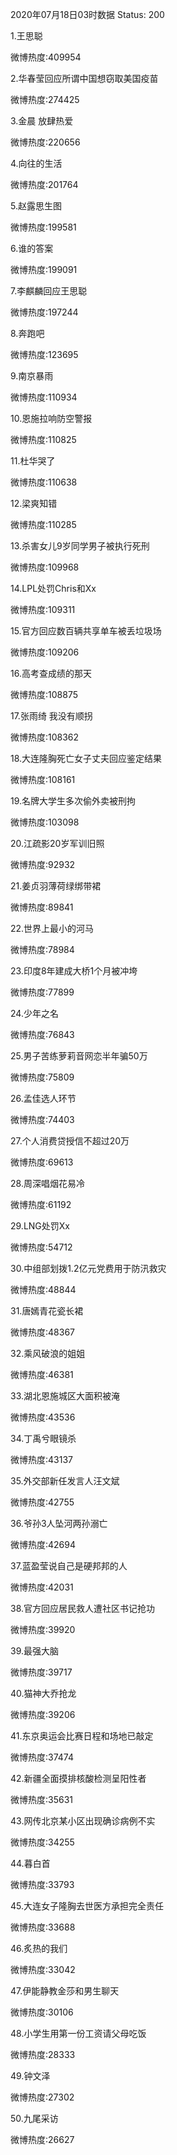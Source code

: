 2020年07月18日03时数据
Status: 200

1.王思聪

微博热度:409954

2.华春莹回应所谓中国想窃取美国疫苗

微博热度:274425

3.金晨 放肆热爱

微博热度:220656

4.向往的生活

微博热度:201764

5.赵露思生图

微博热度:199581

6.谁的答案

微博热度:199091

7.李麒麟回应王思聪

微博热度:197244

8.奔跑吧

微博热度:123695

9.南京暴雨

微博热度:110934

10.恩施拉响防空警报

微博热度:110825

11.杜华哭了

微博热度:110638

12.梁爽知错

微博热度:110285

13.杀害女儿9岁同学男子被执行死刑

微博热度:109968

14.LPL处罚Chris和Xx

微博热度:109311

15.官方回应数百辆共享单车被丢垃圾场

微博热度:109206

16.高考查成绩的那天

微博热度:108875

17.张雨绮 我没有顺拐

微博热度:108362

18.大连隆胸死亡女子丈夫回应鉴定结果

微博热度:108161

19.名牌大学生多次偷外卖被刑拘

微博热度:103098

20.江疏影20岁军训旧照

微博热度:92932

21.姜贞羽薄荷绿绑带裙

微博热度:89841

22.世界上最小的河马

微博热度:78984

23.印度8年建成大桥1个月被冲垮

微博热度:77899

24.少年之名

微博热度:76843

25.男子苦练萝莉音网恋半年骗50万

微博热度:75809

26.孟佳选人环节

微博热度:74403

27.个人消费贷授信不超过20万

微博热度:69613

28.周深唱烟花易冷

微博热度:61192

29.LNG处罚Xx

微博热度:54712

30.中组部划拨1.2亿元党费用于防汛救灾

微博热度:48844

31.唐嫣青花瓷长裙

微博热度:48367

32.乘风破浪的姐姐

微博热度:46381

33.湖北恩施城区大面积被淹

微博热度:43536

34.丁禹兮眼镜杀

微博热度:43137

35.外交部新任发言人汪文斌

微博热度:42755

36.爷孙3人坠河两孙溺亡

微博热度:42694

37.蓝盈莹说自己是硬邦邦的人

微博热度:42031

38.官方回应居民救人遭社区书记抢功

微博热度:39920

39.最强大脑

微博热度:39717

40.猫神大乔抢龙

微博热度:39206

41.东京奥运会比赛日程和场地已敲定

微博热度:37474

42.新疆全面摸排核酸检测呈阳性者

微博热度:35631

43.网传北京某小区出现确诊病例不实

微博热度:34255

44.暮白首

微博热度:33793

45.大连女子隆胸去世医方承担完全责任

微博热度:33688

46.炙热的我们

微博热度:33042

47.伊能静教金莎和男生聊天

微博热度:30106

48.小学生用第一份工资请父母吃饭

微博热度:28333

49.钟文泽

微博热度:27302

50.九尾采访

微博热度:26627

